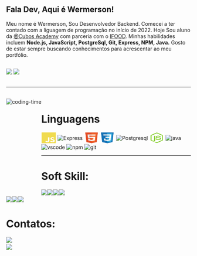 ## Fala <b>Dev,</b> Aqui é Wermerson!
Meu nome é Wermerson, Sou Desenvolvedor Backend. Comecei a ter contado com a liguagem de programação no início de 2022. Hoje Sou aluno da <a href="https://www.linkedin.com/school/cubos-academy/">@Cubos Academy</a> com parceria com o <a href="https://www.linkedin.com/company/ifood-/">IFOOD</a>. Minhas habilidades incluem <b>Node.js, JavaScript, PostgreSql, Git, Express, NPM, Java.</b> Gosto de estar sempre buscando conhecimentos para acrescentar ao meu portfólio.
<br>
##
<div>
<img  height="180em" src="https://github-readme-stats.vercel.app/api?username=wermersonmacs&show_icons=true&theme=great-gatsby&include_all_commits=true&count_private=true"/>
<img  height="180em" src="https://github-readme-stats.vercel.app/api/top-langs/?username=wermersonmacs&layout=compact&langs_count=16&theme=great-gatsby"/>
</div>
<br>
<hr>
<div > 
  <div style="display: inline_block"><br>
    <img align="left" height="250" alt="coding-time" src="code.gif">
    <h1>Linguagens</h1>
    <img align="center" height="30" width="40" alt="js-icon"  src="https://raw.githubusercontent.com/devicons/devicon/master/icons/javascript/javascript-plain.svg">
    <img align="center" height="30" width="40" alt="Express" src="https://cdn.jsdelivr.net/gh/devicons/devicon/icons/express/express-original.svg">
    <img align="center" height="30" width="40" alt="html-icon" src="https://raw.githubusercontent.com/devicons/devicon/master/icons/html5/html5-original.svg">
    <img align="center" height="30" width="40" alt="css-icon" src="https://raw.githubusercontent.com/devicons/devicon/master/icons/css3/css3-original.svg">
    <img align="center" height="30" width="40" alt="Postgresql" src="https://cdn.jsdelivr.net/gh/devicons/devicon/icons/postgresql/postgresql-original-wordmark.svg">
    <img align="center" height="30" width="40" alt="nodejs-icon" src="https://raw.githubusercontent.com/devicons/devicon/master/icons/nodejs/nodejs-original.svg">
    <img align="center" height="30" width="40" alt="java" src="https://cdn.jsdelivr.net/gh/devicons/devicon/icons/java/java-original.svg">
    <img align="center" height="30" width="40" alt="vscode" src="https://cdn.jsdelivr.net/gh/devicons/devicon/icons/vscode/vscode-original.svg" />
    <img align="center" height="30" width="40" alt="npm"src="https://cdn.jsdelivr.net/gh/devicons/devicon/icons/npm/npm-original-wordmark.svg" />
    <img align="center" height="30" width="40" alt="git"src="https://cdn.jsdelivr.net/gh/devicons/devicon/icons/git/git-original-wordmark.svg" />
          
          
   </div>
<hr>
  <div>
    <h1>Soft Skill:</h1>
    <img src="https://img.shields.io/badge/Node.js-43853D?style=for-the-badge&logo=node.js&logoColor=white"><img src="https://img.shields.io/badge/JavaScript-F7DF1E?style=for-the-badge&logo=javascript&logoColor=black"><img src="https://img.shields.io/badge/Java-ED8B00?style=for-the-badge&logo=openjdk&logoColor=white"><img src="https://img.shields.io/badge/Express.js-404D59?style=for-the-badge"><br>
    <img src="https://img.shields.io/badge/PostgreSQL-316192?style=for-the-badge&logo=postgresql&logoColor=white"><img src="https://img.shields.io/badge/HTML-239120?style=for-the-badge&logo=html5&logoColor=white"><img src="https://img.shields.io/badge/CSS-239120?&style=for-the-badge&logo=css3&logoColor=white">
  </div>
  <div>
    <h1>Contatos:</h1>
    <a href="https://wa.me/5588996365235"><img src="https://img.shields.io/badge/WhatsApp-25D366?style=for-the-badge&logo=whatsapp&logoColor=white"></a> <br>
    <a href="https://www.linkedin.com/in/wermerson-macedo/"><img src="https://img.shields.io/badge/LinkedIn-0077B5?style=for-the-badge&logo=linkedin&logoColor=white"></a>
  </div>
